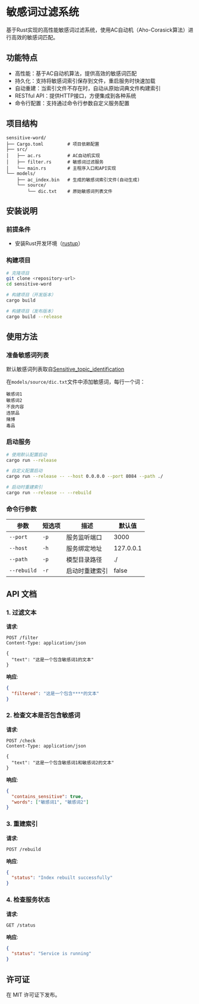 # 敏感词过滤系统

基于Rust实现的高性能敏感词过滤系统，使用AC自动机（Aho-Corasick算法）进行高效的敏感词匹配。

## 功能特点

- 高性能：基于AC自动机算法，提供高效的敏感词匹配
- 持久化：支持将敏感词索引保存到文件，重启服务时快速加载
- 自动重建：当索引文件不存在时，自动从原始词典文件构建索引
- RESTful API：提供HTTP接口，方便集成到各种系统
- 命令行配置：支持通过命令行参数自定义服务配置

## 项目结构

```
sensitive-word/
├── Cargo.toml         # 项目依赖配置
├── src/
│   ├── ac.rs          # AC自动机实现
│   ├── filter.rs      # 敏感词过滤服务
│   └── main.rs        # 主程序入口和API实现
└── models/
    ├── ac_index.bin   # 生成的敏感词索引文件(自动生成)
    └── source/
        └── dic.txt    # 原始敏感词列表文件
```

## 安装说明

### 前提条件

- 安装Rust开发环境（[rustup](https://rustup.rs/)）

### 构建项目

```bash
# 克隆项目
git clone <repository-url>
cd sensitive-word

# 构建项目（开发版本）
cargo build

# 构建项目（发布版本）
cargo build --release
```

## 使用方法

### 准备敏感词列表

默认敏感词列表取自[Sensitive_topic_identification](https://github.com/llzbat/Sensitive_topic_identification)

在`models/source/dic.txt`文件中添加敏感词，每行一个词：

```
敏感词1
敏感词2
不良内容
违禁品
赌博
毒品
```

### 启动服务

```bash
# 使用默认配置启动
cargo run --release

# 自定义配置启动
cargo run --release -- --host 0.0.0.0 --port 8084 --path ./

# 启动时重建索引
cargo run --release -- --rebuild
```

### 命令行参数

| 参数 | 短选项 | 描述 | 默认值 |
|------|--------|------|--------|
| `--port` | `-p` | 服务监听端口 | 3000 |
| `--host` | `-h` | 服务绑定地址 | 127.0.0.1 |
| `--path` | `-p` | 模型目录路径 | ./ |
| `--rebuild` | `-r` | 启动时重建索引 | false |

## API 文档

### 1. 过滤文本

**请求**:

```
POST /filter
Content-Type: application/json

{
  "text": "这是一个包含敏感词1的文本"
}
```

**响应**:

```json
{
  "filtered": "这是一个包含****的文本"
}
```

### 2. 检查文本是否包含敏感词

**请求**:

```
POST /check
Content-Type: application/json

{
  "text": "这是一个包含敏感词1和敏感词2的文本"
}
```

**响应**:

```json
{
  "contains_sensitive": true,
  "words": ["敏感词1", "敏感词2"]
}
```

### 3. 重建索引

**请求**:

```
POST /rebuild
```

**响应**:

```json
{
  "status": "Index rebuilt successfully"
}
```

### 4. 检查服务状态

**请求**:

```
GET /status
```

**响应**:

```json
{
  "status": "Service is running"
}
```

## 许可证
在 MIT 许可证下发布。
